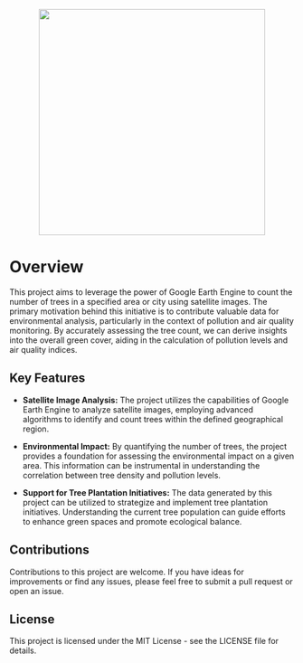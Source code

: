 <p align="center"> 
<img src="https://i.ibb.co/rZkpwJQ/9-B76-EAC4-768-B-4-CF8-927-C-9-BF16-CA6-F93-B-png.png" width="400px">
</p>

# Overview
This project aims to leverage the power of Google Earth Engine to count the number of trees in a specified area or city using satellite images. The primary motivation behind this initiative is to contribute valuable data for environmental analysis, particularly in the context of pollution and air quality monitoring. By accurately assessing the tree count, we can derive insights into the overall green cover, aiding in the calculation of pollution levels and air quality indices.

## Key Features
- **Satellite Image Analysis:** The project utilizes the capabilities of Google Earth Engine to analyze satellite images, employing advanced algorithms to identify and count trees within the defined geographical region.

- **Environmental Impact:** By quantifying the number of trees, the project provides a foundation for assessing the environmental impact on a given area. This information can be instrumental in understanding the correlation between tree density and pollution levels.

- **Support for Tree Plantation Initiatives:** The data generated by this project can be utilized to strategize and implement tree plantation initiatives. Understanding the current tree population can guide efforts to enhance green spaces and promote ecological balance.

## Contributions
Contributions to this project are welcome. If you have ideas for improvements or find any issues, please feel free to submit a pull request or open an issue.

## License
This project is licensed under the MIT License - see the LICENSE file for details.
